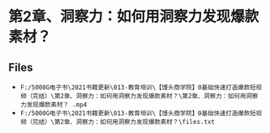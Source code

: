 # 第2章、洞察力：如何用洞察力发现爆款素材？

## Files

- `F:/5000G电子书\2021书籍更新\013-教育培训\【馒头商学院】0基础快速打造爆款短视频（完结）\第2章、洞察力：如何用洞察力发现爆款素材？\第2章、洞察力：如何用洞察力发现爆款素材？ .mp4`
- `F:/5000G电子书\2021书籍更新\013-教育培训\【馒头商学院】0基础快速打造爆款短视频（完结）\第2章、洞察力：如何用洞察力发现爆款素材？\files.txt`
